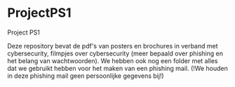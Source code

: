 # ProjectPS1
Project PS1

Deze repository bevat de pdf's van posters en brochures in verband met cybersecurity, 
filmpjes over cybersecurity (meer bepaald over phishing en het belang van wachtwoorden).
We hebben ook nog een folder met alles dat we gebruikt hebben voor het maken van een phishing mail.
(!We houden in deze phishing mail geen persoonlijke gegevens bij!)
